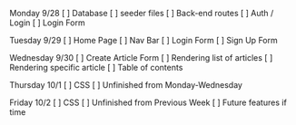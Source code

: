 Monday 9/28
  [ ] Database
  [ ] seeder files
  [ ] Back-end routes
  [ ] Auth / Login
  [ ] Login Form

Tuesday 9/29
  [ ] Home Page
  [ ] Nav Bar
  [ ] Login Form
  [ ] Sign Up Form

Wednesday 9/30
  [ ] Create Article Form
  [ ] Rendering list of articles
  [ ] Rendering specific article
  [ ] Table of contents

Thursday 10/1
  [ ] CSS
  [ ] Unfinished from Monday-Wednesday

Friday 10/2
  [ ] CSS
  [ ] Unfinished from Previous Week
  [ ] Future features if time
